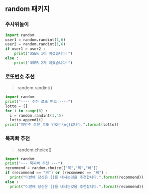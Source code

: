 ## random 패키지
### 주사위놀이

```py
import random
user1 = random.randint(1,6)
user2 = random.randint(1,6)
if user1 > user2 :
    print("USER 1이 이겼습니다!")
else :
    print("USER 2가 이겼습니다!")
```

### 로또번호 추천
>random.randint()
```py
import random
print("---- 추천 로또 번호 ----")
lotto = []
for i in range(6) :
  i = random.randint(1,45)
  lotto.append(i)
print("이번주 추천 로또 번호는\n{}입니다.".format(lotto))
```


### 묵찌빠 추천 
> random.choice()
```py
import random
print("--- 묵찌빠 추천 ---")
recommend = random.choice(["묵","찌","빠"])
if (recommend == "찌") or (recommend == "빠") :
  print("이번에 당신은 {}를 내시는것을 추천합니다.".format(recommend))
else :
  print("이번에 당신은 {}을 내시는것을 추천합니다.".format(recommend))
```